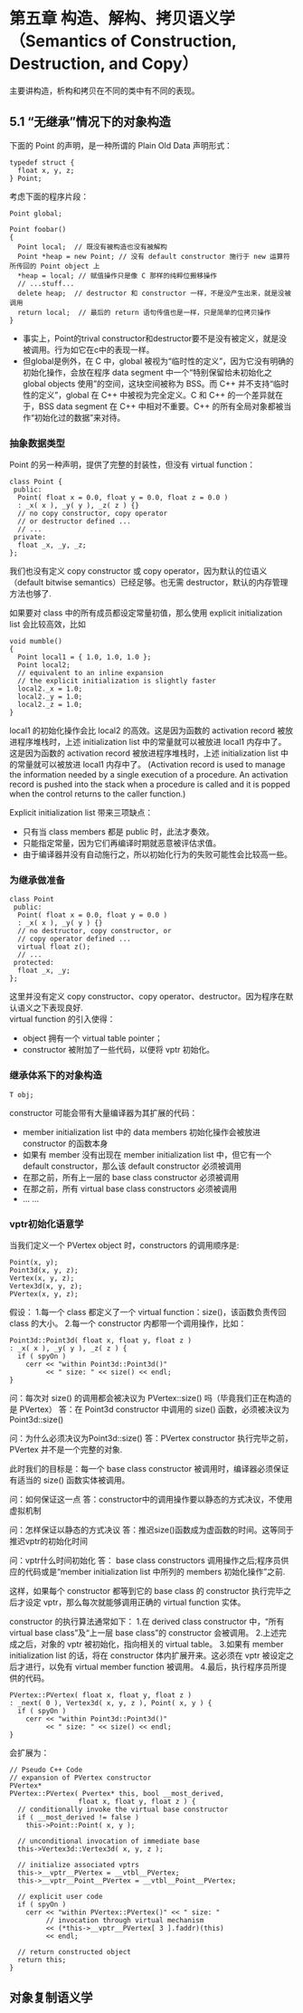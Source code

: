# 第五章 构造、解构、拷贝语义学（Semantics of Construction, Destruction, and Copy）
主要讲构造，析构和拷贝在不同的类中有不同的表现。

## 5.1 “无继承”情况下的对象构造
下面的 Point 的声明，是一种所谓的 Plain Old Data 声明形式：
```
typedef struct {
  float x, y, z;
} Point;
```
考虑下面的程序片段：
```
Point global;

Point foobar()
{
  Point local;  // 既没有被构造也没有被解构
  Point *heap = new Point; // 没有 default constructor 施行于 new 运算符所传回的 Point object 上
  *heap = local; // 赋值操作只是像 C 那样的纯粹位搬移操作
  // ...stuff...
  delete heap;  // destructor 和 constructor 一样，不是没产生出来，就是没被调用
  return local;  // 最后的 return 语句传值也是一样，只是简单的位拷贝操作
}
```
* 事实上，Point的trival constructor和destructor要不是没有被定义，就是没被调用。行为如它在c中的表现一样。  
* 但global是例外，在 C 中，global 被视为“临时性的定义”，因为它没有明确的初始化操作，会放在程序 data segment 中一个“特别保留给未初始化之 global objects 使用”的空间，这块空间被称为 BSS。而 C++ 并不支持“临时性的定义”，global 在 C++ 中被视为完全定义。C 和 C++ 的一个差异就在于，BSS data segment 在 C++ 中相对不重要。C++ 的所有全局对象都被当作“初始化过的数据”来对待。

### 抽象数据类型
Point 的另一种声明，提供了完整的封装性，但没有 virtual function：
```
class Point {
 public:
  Point( float x = 0.0, float y = 0.0, float z = 0.0 )
  : _x( x ), _y( y ), _z( z ) {}
  // no copy constructor, copy operator
  // or destructor defined ...
  // ...
 private:
  float _x, _y, _z;
};
```
我们也没有定义 copy constructor 或 copy operator，因为默认的位语义（default bitwise semantics）已经足够。也无需 destructor，默认的内存管理方法也够了.  


如果要对 class 中的所有成员都设定常量初值，那么使用 explicit initialization list 会比较高效，比如
```
void mumble()
{
  Point local1 = { 1.0, 1.0, 1.0 };
  Point local2;
  // equivalent to an inline expansion
  // the explicit initialization is slightly faster
  local2._x = 1.0;
  local2._y = 1.0;
  local2._z = 1.0;
}
```
local1 的初始化操作会比 local2 的高效。这是因为函数的 activation record 被放进程序堆栈时，上述 initialization list 中的常量就可以被放进 local1 内存中了。  
这是因为函数的 activation record 被放进程序堆栈时，上述 initialization list 中的常量就可以被放进 local1 内存中了。
(Activation record is used to manage the information needed by a single execution of a procedure. An activation record is pushed into the stack when a procedure is called and it is popped when the control returns to the caller function.)

Explicit initialization list 带来三项缺点：
* 只有当 class members 都是 public 时，此法才奏效。
* 只能指定常量，因为它们再编译时期就恶意被评估求值。
* 由于编译器并没有自动施行之，所以初始化行为的失败可能性会比较高一些。

### 为继承做准备
```
class Point
 public:
  Point( float x = 0.0, float y = 0.0 )
  : _x( x ), _y( y ) {}
  // no destructor, copy constructor, or
  // copy operator defined ...
  virtual float z();
  // ...
 protected:
  float _x, _y;
};
```
这里并没有定义 copy constructor、copy operator、destructor。因为程序在默认语义之下表现良好.    
virtual function 的引入使得：
* object 拥有一个 virtual table pointer；
* constructor 被附加了一些代码，以便将 vptr 初始化。

### 继承体系下的对象构造
```
T obj;
```
constructor 可能会带有大量编译器为其扩展的代码：
* member initialization list 中的 data members 初始化操作会被放进 constructor 的函数本身
* 如果有 member 没有出现在 member initialization list 中，但它有一个 default constructor，那么该 default constructor 必须被调用
* 在那之前，所有上一层的 base class constructor 必须被调用
* 在那之前，所有 virtual base class constructors 必须被调用
* ... ...


### vptr初始化语意学
当我们定义一个 PVertex object 时，constructors 的调用顺序是:
```
Point(x, y);
Point3d(x, y, z);
Vertex(x, y, z);
Vertex3d(x, y, z);
PVertex(x, y, z);
```
假设：
1.每一个 class 都定义了一个 virtual function：size()，该函数负责传回 class 的大小。
2.每一个 constructor 内都带一个调用操作，比如：
```
Point3d::Point3d( float x, float y, float z )
: _x( x ), _y( y ), _z( z ) {
  if ( spyOn )
    cerr << "within Point3d::Point3d()"
         << " size: " << size() << endl;
}
```
问：每次对 size() 的调用都会被决议为 PVertex::size() 吗（毕竟我们正在构造的是 PVertex）
答：在 Point3d constructor 中调用的 size() 函数，必须被决议为 Point3d::size()

问：为什么必须决议为Point3d::size()
答：PVertex constructor 执行完毕之前，PVertex 并不是一个完整的对象.

此时我们的目标是：每一个 base class constructor 被调用时，编译器必须保证有适当的 size() 函数实体被调用。

问：如何保证这一点
答：constructor中的调用操作要以静态的方式决议，不使用虚拟机制

问：怎样保证以静态的方式决议
答：推迟size()函数成为虚函数的时间。这等同于推迟vptr的初始化时间

问：vptr什么时间初始化
答： base class constructors 调用操作之后;程序员供应的代码或是“member initialization list 中所列的 members 初始化操作”之前.

  这样，如果每个 constructor 都等到它的 base class 的 constructor 执行完毕之后才设定 vptr，那么每次就能够调用正确的 virtual function 实体。
  
  constructor 的执行算法通常如下：
1.在 derived class constructor 中，“所有 virtual base class”及“上一层 base class”的 constructor 会被调用。
2.上述完成之后，对象的 vptr 被初始化，指向相关的 virtual table。
3.如果有 member initialization list 的话，将在 constructor 体内扩展开来。这必须在 vptr 被设定之后才进行，以免有 virtual member function 被调用。
4.最后，执行程序员所提供的代码。

```
PVertex::PVertex( float x, float y, float z )
: _next( 0 ), Vertex3d( x, y, z ), Point( x, y ) {
  if ( spyOn )
    cerr << "within Point3d::Point3d()"
         << " size: " << size() << endl;
}
```
会扩展为：
```
// Pseudo C++ Code
// expansion of PVertex constructor
PVertex*
PVertex::PVertex( Pvertex* this, bool __most_derived,
                 float x, float y, float z ) {
  // conditionally invoke the virtual base constructor
  if ( __most_derived != false )
    this->Point::Point( x, y );
  
  // unconditional invocation of immediate base
  this->Vertex3d::Vertex3d( x, y, z );
  
  // initialize associated vptrs
  this->__vptr__PVertex = __vtbl__PVertex;
  this->__vptr__Point__PVertex = __vtbl__Point__PVertex;
  
  // explicit user code
  if ( spyOn )
    cerr << "within PVertex::PVertex()" << " size: "
         // invocation through virtual mechanism
         << (*this->__vptr__PVertex[ 3 ].faddr)(this)
         << endl;
  
  // return constructed object
  return this;
}
```

## 对象复制语义学
